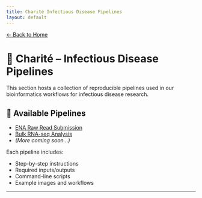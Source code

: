 ```yaml
---
title: Charité Infectious Disease Pipelines
layout: default
---
```


[← Back to Home](../)

# 🧪 Charité – Infectious Disease Pipelines

This section hosts a collection of reproducible pipelines used in our bioinformatics workflows for infectious disease research.

## 📂 Available Pipelines

- [ENA Raw Read Submission](./ENA-raw-read-submission)
- [Bulk RNA-seq Analysis](./rna-seq)
- *(More coming soon...)*

Each pipeline includes:
- Step-by-step instructions
- Required inputs/outputs
- Command-line scripts
- Example images and workflows

---

